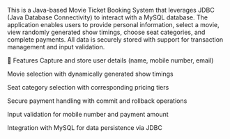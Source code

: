 This is a Java-based Movie Ticket Booking System that leverages JDBC (Java Database Connectivity) to interact with a MySQL database. The application enables users to provide personal information, select a movie, view randomly generated show timings, choose seat categories, and complete payments. All data is securely stored with support for transaction management and input validation.

🔧 Features
Capture and store user details (name, mobile number, email)

Movie selection with dynamically generated show timings

Seat category selection with corresponding pricing tiers

Secure payment handling with commit and rollback operations

Input validation for mobile number and payment amount

Integration with MySQL for data persistence via JDBC
